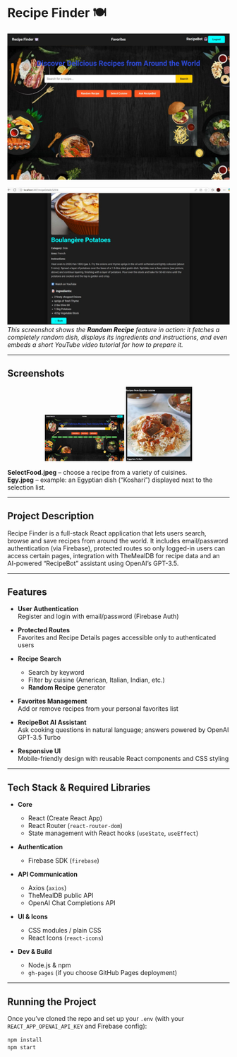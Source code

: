 # Recipe Finder 🍽️

![Homepage Screenshot](./WhatsApp%20Image%202025-05-17%20at%201.34.36%20AM.jpeg)

![Random Recipe Feature](./imageFood.jpeg)  
*This screenshot shows the **Random Recipe** feature in action: it fetches a completely random dish, displays its ingredients and instructions, and even embeds a short YouTube video tutorial for how to prepare it.*

---

## Screenshots

<p align="center">
  <img src="./SelectFood.jpeg" alt="Select from Cuisines List" width="180" />
  <img src="./Egy.jpeg" alt="Example Egyptian Dish" width="150" />
</p>

**SelectFood.jpeg** – choose a recipe from a variety of cuisines.  
**Egy.jpeg** – example: an Egyptian dish (“Koshari”) displayed next to the selection list.

---

## Project Description

Recipe Finder is a full-stack React application that lets users search, browse and save recipes from around the world. It includes email/password authentication (via Firebase), protected routes so only logged-in users can access certain pages, integration with TheMealDB for recipe data and an AI-powered “RecipeBot” assistant using OpenAI’s GPT-3.5.

---

## Features

- **User Authentication**  
  Register and login with email/password (Firebase Auth)  

- **Protected Routes**  
  Favorites and Recipe Details pages accessible only to authenticated users  

- **Recipe Search**  
  - Search by keyword  
  - Filter by cuisine (American, Italian, Indian, etc.)  
  - **Random Recipe** generator  

- **Favorites Management**  
  Add or remove recipes from your personal favorites list  

- **RecipeBot AI Assistant**  
  Ask cooking questions in natural language; answers powered by OpenAI GPT-3.5 Turbo  

- **Responsive UI**  
  Mobile-friendly design with reusable React components and CSS styling  

---

## Tech Stack & Required Libraries

- **Core**  
  - React (Create React App)  
  - React Router (`react-router-dom`)  
  - State management with React hooks (`useState`, `useEffect`)  

- **Authentication**  
  - Firebase SDK (`firebase`)  

- **API Communication**  
  - Axios (`axios`)  
  - TheMealDB public API  
  - OpenAI Chat Completions API  

- **UI & Icons**  
  - CSS modules / plain CSS  
  - React Icons (`react-icons`)  

- **Dev & Build**  
  - Node.js & npm  
  - `gh-pages` (if you choose GitHub Pages deployment)  

---

## Running the Project

Once you’ve cloned the repo and set up your `.env` (with your `REACT_APP_OPENAI_API_KEY` and Firebase config):

```bash
npm install
npm start
